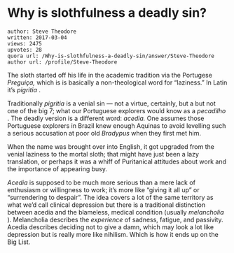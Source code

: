 # Why is slothfulness a deadly sin?

	author: Steve Theodore
	written: 2017-03-04
	views: 2475
	upvotes: 28
	quora url: /Why-is-slothfulness-a-deadly-sin/answer/Steve-Theodore
	author url: /profile/Steve-Theodore


The sloth started off his life in the academic tradition via the Portugese _Preguiça,_ which is is basically a non-theological word for “laziness.” In Latin it’s _pigritia_ .

Traditionally _pigritia_ is a venial sin — not a virtue, certainly, but a but not one of the big 7; what our Portuguese explorers would know as a _pecadilho_ . The deadly version is a different word: _acedia._ One assumes those Portuguese explorers in Brazil knew enough Aquinas to avoid levelling such a serious accusation at poor old _Bradypus_  when they first met him.

When the name was brought over into English, it got upgraded from the venial laziness to the mortal sloth; that might have just been a lazy translation, or perhaps it was a whiff of Puritanical attitudes about work and the importance of appearing busy.

_Acedia_ is supposed to be much more serious than a mere lack of enthusiasm or willingness to work; it’s more like “giving it all up” or “surrendering to despair”. The idea covers a lot of the same territory as what we’d call clinical depression but there is a traditional distinction between acedia and the blameless, medical condition (usually _melancholia_ ). Melancholia describes the _experience_  of sadness, fatigue, and passivity. Acedia describes deciding not to give a damn, which may look a lot like depression but is really more like nihilism. Which is how it ends up on the Big List.

